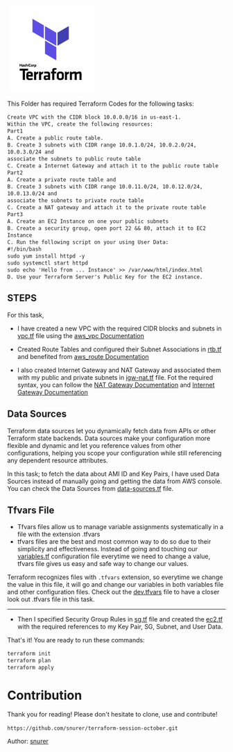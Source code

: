 <img src="https://raw.githubusercontent.com/Saintmori/terraform/main/terraform.png" width="200" height="200">


This Folder has required Terraform Codes for the following tasks:

```
Create VPC with the CIDR block 10.0.0.0/16 in us-east-1.
Within the VPC, create the following resources:
Part1
A. Create a public route table.
B. Create 3 subnets with CIDR range 10.0.1.0/24, 10.0.2.0/24, 10.0.3.0/24 and
associate the subnets to public route table
C. Create a Internet Gateway and attach it to the public route table
Part2
A. Create a private route table and 
B. Create 3 subnets with CIDR range 10.0.11.0/24, 10.0.12.0/24, 10.0.13.0/24 and
associate the subnets to private route table
C. Create a NAT gateway and attach it to the private route table
Part3
A. Create an EC2 Instance on one your public subnets
B. Create a security group, open port 22 && 80, attach it to EC2 Instance
C. Run the following script on your using User Data:
#!/bin/bash
sudo yum install httpd -y
sudo systemctl start httpd
sudo echo 'Hello from ... Instance' >> /var/www/html/index.html
D. Use your Terraform Server's Public Key for the EC2 instance.
```

## STEPS

For this task,

- I have created a new VPC with the required CIDR blocks and subnets in [vpc.tf](https://github.com/snurer/terraform-session-october/blob/main/vpc-task/vpc.tf) file using the [aws_vpc Documentation](https://registry.terraform.io/providers/hashicorp/aws/latest/docs/resources/vpc)

- Created Route Tables and configured their Subnet Associations in [rtb.tf](https://github.com/snurer/terraform-session-october/blob/main/vpc-task/rtb.tf) and benefited from [aws_route Documentation](https://registry.terraform.io/providers/hashicorp/aws/latest/docs/resources/route)

- I also created Internet Gateway and NAT Gateway and associated them with my public and private subnets in [igw-nat.tf](https://github.com/snurer/terraform-session-october/blob/main/vpc-task/igw-nat.tf) file. Fot the required syntax, you can follow the [NAT Gateway Documentation](https://registry.terraform.io/providers/hashicorp/aws/latest/docs/resources/nat_gateway) and [Internet Gateway Documentation](https://registry.terraform.io/providers/hashicorp/aws/latest/docs/resources/internet_gateway) 

## Data Sources

Terraform data sources let you dynamically fetch data from APIs or other Terraform state backends. Data sources make your configuration more flexible and dynamic and let you reference values from other configurations, helping you scope your configuration while still referencing any dependent resource attributes. 

In this task; to fetch the data about AMI ID and Key Pairs, I have used Data Sources instead of manually going and getting the data from AWS console. You can check the Data Sources from [data-sources.tf](https://github.com/snurer/terraform-session-october/blob/main/vpc-task/data-sources.tf) file.

## Tfvars File 

- Tfvars files allow us to manage variable assignments systematically in a file with the extension .tfvars 
- tfvars files are the best and most common way to do so due to their simplicity and effectiveness. Instead of going and touching our [variables.tf](https://github.com/snurer/terraform-session-october/blob/main/vpc-task/variables.tf) configuration file everytime we need to change a value, tfvars file gives us easy and safe way to change our values. 

Terraform recognizes files with ```.tfvars``` extension, so everytime we change the value in this file, it will go and change our variables in both variables file and other configuration files. Check out the [dev.tfvars](https://github.com/snurer/terraform-session-october/blob/main/vpc-task/dev.tfvars) file to have a closer look out .tfvars file in this task.

----

- Then I specified Security Group Rules in [sg.tf](https://github.com/snurer/terraform-session-october/blob/main/vpc-task/sg.tf) file and created the [ec2.tf](https://github.com/snurer/terraform-session-october/blob/main/vpc-task/ec2.tf) with the required references to my Key Pair, SG, Subnet, and User Data. 

That's it!
You are ready to run these commands:

```
terraform init
terraform plan
terraform apply
```

# Contribution

Thank you for reading! Please don't hesitate to clone, use and contribute!

```https://github.com/snurer/terraform-session-october.git```

Author: [snurer](https://github.com/snurer)
